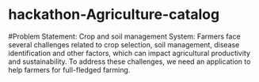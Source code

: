 # hackathon-Agriculture-catalog

#Problem Statement: 
Crop and soil management System: Farmers face several challenges related to crop selection, soil management, disease identification and other factors, which can impact agricultural productivity and sustainability. To address these challenges, we need an application to help farmers for full-fledged farming.
